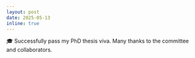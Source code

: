 ```yaml
---
layout: post
date: 2025-05-13
inline: true
---
```

🎓 Successfully pass my PhD thesis viva. Many thanks to the committee and collaborators.